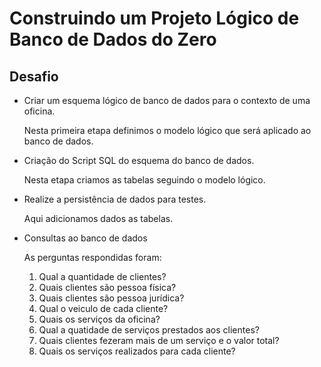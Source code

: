 # Construindo um Projeto Lógico de Banco de Dados do Zero

## Desafio
- Criar um esquema lógico de banco de dados para o contexto de uma oficina.

    Nesta primeira etapa definimos o modelo lógico que será aplicado ao banco de dados.

- Criação do Script SQL do esquema do banco de dados.

    Nesta etapa criamos as tabelas seguindo o modelo lógico.

- Realize a persistência de dados para testes.

    Aqui adicionamos dados as tabelas.

- Consultas ao banco de dados

    As perguntas respondidas foram:


    1. Qual a quantidade de clientes?
    2. Quais clientes são pessoa física?
    3. Quais clientes são pessoa jurídica?
    4. Qual o veiculo de cada cliente?
    5. Quais os serviços da oficina?
    6. Qual a quatidade de serviços prestados aos clientes?
    7. Quais clientes fezeram mais de um serviço e o valor total?
    8. Quais os serviços realizados para cada cliente?


